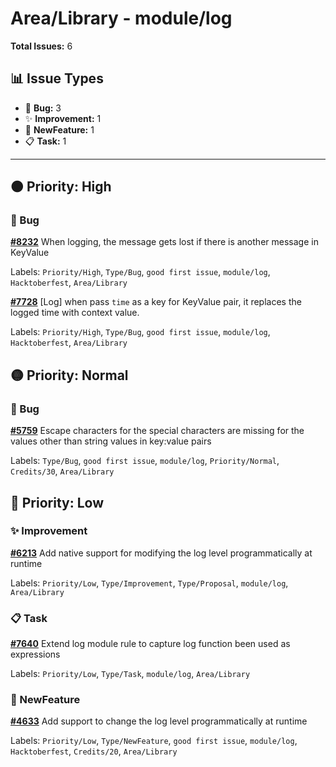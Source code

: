 # Area/Library - module/log

**Total Issues:** 6

## 📊 Issue Types

- 🐛 **Bug:** 3
- ✨ **Improvement:** 1
- 🚀 **NewFeature:** 1
- 📋 **Task:** 1

---

## 🟠 Priority: High

### 🐛 Bug

**[#8232](https://github.com/ballerina-platform/ballerina-library/issues/8232)** When logging, the message gets lost if there is another message in KeyValue

Labels: `Priority/High`, `Type/Bug`, `good first issue`, `module/log`, `Hacktoberfest`, `Area/Library`

**[#7728](https://github.com/ballerina-platform/ballerina-library/issues/7728)** [Log] when pass `time` as a key for KeyValue pair, it replaces the logged time with context value.

Labels: `Priority/High`, `Type/Bug`, `good first issue`, `module/log`, `Hacktoberfest`, `Area/Library`

## 🟡 Priority: Normal

### 🐛 Bug

**[#5759](https://github.com/ballerina-platform/ballerina-library/issues/5759)** Escape characters for the special characters are missing for the values other than string values in key:value pairs

Labels: `Type/Bug`, `good first issue`, `module/log`, `Priority/Normal`, `Credits/30`, `Area/Library`

## 🔵 Priority: Low

### ✨ Improvement

**[#6213](https://github.com/ballerina-platform/ballerina-library/issues/6213)** Add native support for modifying the log level programmatically at runtime

Labels: `Priority/Low`, `Type/Improvement`, `Type/Proposal`, `module/log`, `Area/Library`

### 📋 Task

**[#7640](https://github.com/ballerina-platform/ballerina-library/issues/7640)** Extend log module rule to capture log function been used as expressions

Labels: `Priority/Low`, `Type/Task`, `module/log`, `Area/Library`

### 🚀 NewFeature

**[#4633](https://github.com/ballerina-platform/ballerina-library/issues/4633)** Add support to change the log level programmatically at runtime

Labels: `Priority/Low`, `Type/NewFeature`, `good first issue`, `module/log`, `Hacktoberfest`, `Credits/20`, `Area/Library`


